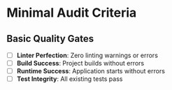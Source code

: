 # Minimal Audit Criteria

## Basic Quality Gates
- [ ] **Linter Perfection**: Zero linting warnings or errors
- [ ] **Build Success**: Project builds without errors
- [ ] **Runtime Success**: Application starts without errors
- [ ] **Test Integrity**: All existing tests pass
